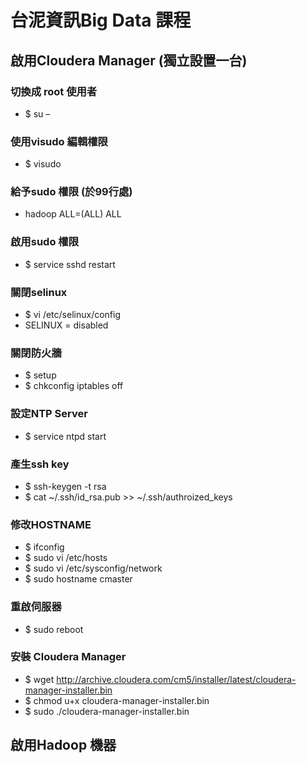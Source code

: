 # 台泥資訊Big Data 課程


## 啟用Cloudera Manager (獨立設置一台)

### 切換成 root 使用者
- $ su –

### 使用visudo 編輯權限
- $ visudo

### 給予sudo 權限 (於99行處)
- hadoop ALL=(ALL) ALL

### 啟用sudo 權限 
- $ service sshd restart

### 關閉selinux
- $ vi /etc/selinux/config
- SELINUX = disabled

### 關閉防火牆
- $ setup
- $ chkconfig iptables off

### 設定NTP Server
- $ service ntpd start

### 產生ssh key
- $ ssh-keygen -t rsa
- $ cat ~/.ssh/id_rsa.pub >> ~/.ssh/authroized_keys

### 修改HOSTNAME
- $ ifconfig
- $ sudo vi /etc/hosts
- $ sudo vi /etc/sysconfig/network
- $ sudo hostname cmaster

### 重啟伺服器
- $ sudo reboot

### 安裝 Cloudera Manager
- $ wget http://archive.cloudera.com/cm5/installer/latest/cloudera-manager-installer.bin
- $ chmod u+x cloudera-manager-installer.bin
- $ sudo ./cloudera-manager-installer.bin



## 啟用Hadoop 機器




